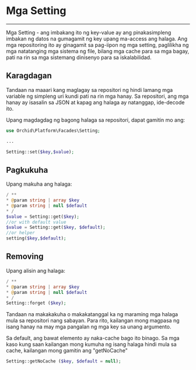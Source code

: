 # Mga Setting
----------

Mga Setting - ang imbakang ito ng key-value ay ang pinakasimpleng imbakan ng datos na gumagamit ng key upang ma-access ang halaga. Ang mga repositoring ito ay ginagamit sa pag-iipon ng mga setting, paglilikha ng mga natatanging mga sistema ng file, bilang mga cache para sa mga bagay, pati na rin sa mga sistemang dinisenyo para sa iskalabilidad.

## Karagdagan

Tandaan na maaari kang maglagay sa repositori ng hindi lamang mga variable ng simpleng uri kundi pati na rin mga hanay. Sa repositori, ang mga hanay ay isasalin sa JSON at kapag ang halaga ay natanggap, ide-decode ito.

Upang magdagdag ng bagong halaga sa repositori, dapat gamitin mo ang:
```php
use Orchid\Platform\Facades\Setting;

...

Setting::set($key,$value);
```

## Pagkukuha

Upang makuha ang halaga:
```php
/ **
* @param string | array $key
* @param string | null $default
* /
$value = Setting::get($key);
//or with default value
$value = Setting::get($key, $default);
//or helper
setting($key,$default);
```

## Removing

Upang alisin ang halaga:
```php
/ **
* @param string | array $key
* @param string | null $default
* /
Setting::forget ($key);
```



Tandaan na makakakuha o makakatanggal ka ng maraming mga halaga ​​mula sa repositori nang sabayan. Para rito, kailangan mong magpasa ng isang hanay na may mga pangalan ng mga key sa unang argumento.

Sa default, ang bawat elemento ay naka-cache bago ito binago. Sa mga kaso kung saan kailangan mong kumuha ng isang halaga hindi mula sa cache, kailangan mong gamitin ang "getNoCache"
```php
Setting::getNoCache ($key, $default = null);
```
